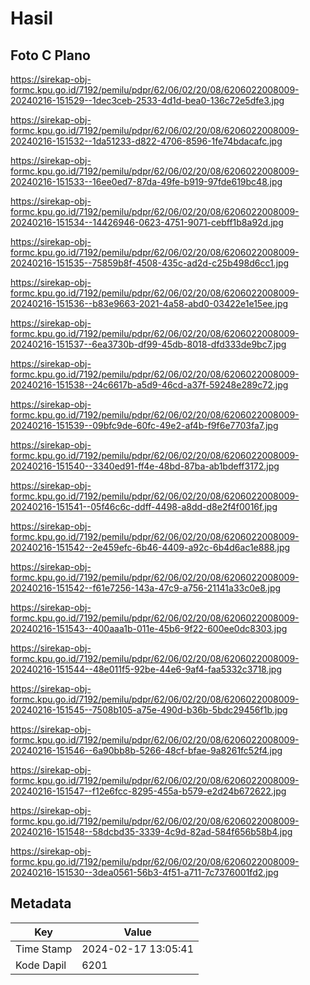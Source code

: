 # Hasil

## Foto C Plano

https://sirekap-obj-formc.kpu.go.id/7192/pemilu/pdpr/62/06/02/20/08/6206022008009-20240216-151529--1dec3ceb-2533-4d1d-bea0-136c72e5dfe3.jpg

https://sirekap-obj-formc.kpu.go.id/7192/pemilu/pdpr/62/06/02/20/08/6206022008009-20240216-151532--1da51233-d822-4706-8596-1fe74bdacafc.jpg

https://sirekap-obj-formc.kpu.go.id/7192/pemilu/pdpr/62/06/02/20/08/6206022008009-20240216-151533--16ee0ed7-87da-49fe-b919-97fde619bc48.jpg

https://sirekap-obj-formc.kpu.go.id/7192/pemilu/pdpr/62/06/02/20/08/6206022008009-20240216-151534--14426946-0623-4751-9071-cebff1b8a92d.jpg

https://sirekap-obj-formc.kpu.go.id/7192/pemilu/pdpr/62/06/02/20/08/6206022008009-20240216-151535--75859b8f-4508-435c-ad2d-c25b498d6cc1.jpg

https://sirekap-obj-formc.kpu.go.id/7192/pemilu/pdpr/62/06/02/20/08/6206022008009-20240216-151536--b83e9663-2021-4a58-abd0-03422e1e15ee.jpg

https://sirekap-obj-formc.kpu.go.id/7192/pemilu/pdpr/62/06/02/20/08/6206022008009-20240216-151537--6ea3730b-df99-45db-8018-dfd333de9bc7.jpg

https://sirekap-obj-formc.kpu.go.id/7192/pemilu/pdpr/62/06/02/20/08/6206022008009-20240216-151538--24c6617b-a5d9-46cd-a37f-59248e289c72.jpg

https://sirekap-obj-formc.kpu.go.id/7192/pemilu/pdpr/62/06/02/20/08/6206022008009-20240216-151539--09bfc9de-60fc-49e2-af4b-f9f6e7703fa7.jpg

https://sirekap-obj-formc.kpu.go.id/7192/pemilu/pdpr/62/06/02/20/08/6206022008009-20240216-151540--3340ed91-ff4e-48bd-87ba-ab1bdeff3172.jpg

https://sirekap-obj-formc.kpu.go.id/7192/pemilu/pdpr/62/06/02/20/08/6206022008009-20240216-151541--05f46c6c-ddff-4498-a8dd-d8e2f4f0016f.jpg

https://sirekap-obj-formc.kpu.go.id/7192/pemilu/pdpr/62/06/02/20/08/6206022008009-20240216-151542--2e459efc-6b46-4409-a92c-6b4d6ac1e888.jpg

https://sirekap-obj-formc.kpu.go.id/7192/pemilu/pdpr/62/06/02/20/08/6206022008009-20240216-151542--f61e7256-143a-47c9-a756-21141a33c0e8.jpg

https://sirekap-obj-formc.kpu.go.id/7192/pemilu/pdpr/62/06/02/20/08/6206022008009-20240216-151543--400aaa1b-011e-45b6-9f22-600ee0dc8303.jpg

https://sirekap-obj-formc.kpu.go.id/7192/pemilu/pdpr/62/06/02/20/08/6206022008009-20240216-151544--48e011f5-92be-44e6-9af4-faa5332c3718.jpg

https://sirekap-obj-formc.kpu.go.id/7192/pemilu/pdpr/62/06/02/20/08/6206022008009-20240216-151545--7508b105-a75e-490d-b36b-5bdc29456f1b.jpg

https://sirekap-obj-formc.kpu.go.id/7192/pemilu/pdpr/62/06/02/20/08/6206022008009-20240216-151546--6a90bb8b-5266-48cf-bfae-9a8261fc52f4.jpg

https://sirekap-obj-formc.kpu.go.id/7192/pemilu/pdpr/62/06/02/20/08/6206022008009-20240216-151547--f12e6fcc-8295-455a-b579-e2d24b672622.jpg

https://sirekap-obj-formc.kpu.go.id/7192/pemilu/pdpr/62/06/02/20/08/6206022008009-20240216-151548--58dcbd35-3339-4c9d-82ad-584f656b58b4.jpg

https://sirekap-obj-formc.kpu.go.id/7192/pemilu/pdpr/62/06/02/20/08/6206022008009-20240216-151530--3dea0561-56b3-4f51-a711-7c7376001fd2.jpg


## Metadata

| Key        | Value               |
| ---------- | ------------------- |
| Time Stamp | 2024-02-17 13:05:41 |
| Kode Dapil | 6201                |



